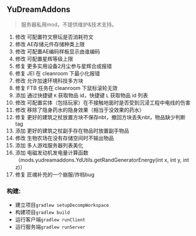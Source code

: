 ## YuDreamAddons

> 服务器私用mod，不提供维护&技术支持。

1. 修改 可配置符文祭坛是否消耗符文
2. 修改 AE存储元件存储种类上限
3. 修改 可配置AE编码样板显示由谁编码
4. 修改 可配置星辉等级上限
5. 修复 更多实用设备2月尘参与星辉合成报错
6. 修复 JEI 在 cleanroom 下最小化报错
7. 修改 允许加速环境科技多方块
8. 修复 FTB 任务在 cleanroom 下鼠标滚轮无效
9. 添加 通过快捷键 `K` 获取物品 id，快捷键 `L` 获取物品 id 列表
10. 修改 可配置实体（包括玩家）在不接触地面时是否受到沉浸工程中电线的伤害
11. 修改 移除了隐身药水的隐身效果（相当于没效果的药水）
12. 修复 更好的建筑之杖放置方块不保存nbt，撤回方块丢失nbt，物品缺少判断tag
13. 添加 更好的建筑之杖副手存在物品时放置副手物品
14. 修改 生物农场在没有存储空间时不输出物品
15. 添加 多人游戏服务器列表美化
16. 添加 电磁发动机发电量计算函数（mods.yudreamaddons.YdUtils.getRandGeneratorEnergy(int x, int y, int z)）
17. 修复 匠魂补充的一个崩服/炸档bug

### 构建:

* 建立项目`gradlew setupDecompWorkspace`
* 构建项目`gradlew build`
* 运行客户端`gradlew runClient`
* 运行服务端`gradlew runServer`